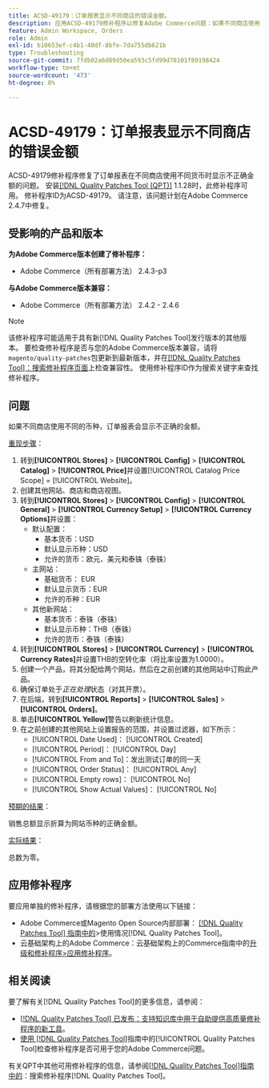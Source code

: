 ```yaml
---
title: ACSD-49179：订单报表显示不同商店的错误金额。
description: 应用ACSD-49179修补程序以修复Adobe Commerce问题：如果不同商店使用不同的货币，订单报表会显示不正确的金额。
feature: Admin Workspace, Orders
role: Admin
exl-id: b10653ef-c4b1-40df-8bfe-7da755db621b
type: Troubleshooting
source-git-commit: 7fdb02a6d89d50ea593c5fd99d78101f89198424
workflow-type: tm+mt
source-wordcount: '473'
ht-degree: 0%

---
```


# ACSD-49179：订单报表显示不同商店的错误金额

ACSD-49179修补程序修复了订单报表在不同商店使用不同货币时显示不正确金额的问题。 安装[[!DNL Quality Patches Tool (QPT)]](https://experienceleague.adobe.com/en/docs/commerce-operations/tools/quality-patches-tool/quality-patches-tool-to-self-serve-quality-patches) 1.1.28时，此修补程序可用。 修补程序ID为ACSD-49179。 请注意，该问题计划在Adobe Commerce 2.4.7中修复。

## 受影响的产品和版本

**为Adobe Commerce版本创建了修补程序：**

* Adobe Commerce（所有部署方法） 2.4.3-p3

**与Adobe Commerce版本兼容：**

* Adobe Commerce（所有部署方法） 2.4.2 - 2.4.6

>[!NOTE]
>
>该修补程序可能适用于具有新[!DNL Quality Patches Tool]发行版本的其他版本。 要检查修补程序是否与您的Adobe Commerce版本兼容，请将`magento/quality-patches`包更新到最新版本，并在[[!DNL Quality Patches Tool]：搜索修补程序页面](https://experienceleague.adobe.com/tools/commerce-quality-patches/index.html)上检查兼容性。 使用修补程序ID作为搜索关键字来查找修补程序。

## 问题

如果不同商店使用不同的币种，订单报表会显示不正确的金额。

<u>重现步骤</u>：

1. 转到&#x200B;**[!UICONTROL Stores]** > **[!UICONTROL Config]** > **[!UICONTROL Catalog]** > **[!UICONTROL Price]**&#x200B;并设置[!UICONTROL Catalog Price Scope] = [!UICONTROL Website]。
1. 创建其他网站、商店和商店视图。
1. 转到&#x200B;**[!UICONTROL Stores]** > **[!UICONTROL Config]** > **[!UICONTROL General]** > **[!UICONTROL Currency Setup]** > **[!UICONTROL Currency Options]**&#x200B;并设置：
   * 默认配置：
      * 基本货币：USD
      * 默认显示币种：USD
      * 允许的货币：欧元、美元和泰铢（泰铢）
   * 主网站：
      * 基础货币： EUR
      * 默认显示货币：EUR
      * 允许的币种：EUR
   * 其他新网站：
      * 基本货币：泰铢（泰铢）
      * 默认显示币种：THB（泰铢）
      * 允许的货币：泰铢（泰铢）
1. 转到&#x200B;**[!UICONTROL Stores]** > **[!UICONTROL Currency]** > **[!UICONTROL Currency Rates]**&#x200B;并设置THB的空转化率（将比率设置为1.0000）。
1. 创建一个产品，将其分配给两个网站，然后在之前创建的其他网站中订购此产品。
1. 确保订单处于&#x200B;*正在处理*&#x200B;状态（对其开票）。
1. 在后端，转到&#x200B;**[!UICONTROL Reports]** > **[!UICONTROL Sales]** > **[!UICONTROL Orders]**。
1. 单击&#x200B;**[!UICONTROL Yellow]**&#x200B;警告以刷新统计信息。
1. 在之前创建的其他网站上设置报告的范围，并设置过滤器，如下所示：
   * [!UICONTROL Date Used]： [!UICONTROL Created]
   * [!UICONTROL Period]： [!UICONTROL Day]
   * [!UICONTROL From and To]：发出测试订单的同一天
   * [!UICONTROL Order Status]： [!UICONTROL Any]
   * [!UICONTROL Empty rows]： [!UICONTROL No]
   * [!UICONTROL Show Actual Values]： [!UICONTROL No]

<u>预期的结果</u>：

销售总额显示折算为网站币种的正确金额。

<u>实际结果</u>：

总数为零。

## 应用修补程序

要应用单独的修补程序，请根据您的部署方法使用以下链接：

* Adobe Commerce或Magento Open Source内部部署： [[!DNL Quality Patches Tool] 指南中的](/help/tools/quality-patches-tool/usage.md)>使用情况[!DNL Quality Patches Tool]。
* 云基础架构上的Adobe Commerce：云基础架构上的Commerce指南中的[升级和修补程序>应用修补程序](https://experienceleague.adobe.com/docs/commerce-cloud-service/user-guide/develop/upgrade/apply-patches.html)。

## 相关阅读

要了解有关[!DNL Quality Patches Tool]的更多信息，请参阅：

* [[!DNL Quality Patches Tool] 已发布：支持知识库中用于自助提供高质量修补程序的新工具](https://experienceleague.adobe.com/en/docs/commerce-operations/tools/quality-patches-tool/quality-patches-tool-to-self-serve-quality-patches)。
* [使用 [!DNL Quality Patches Tool]](/help/tools/quality-patches-tool/patches-available-in-qpt/check-patch-for-magento-issue-with-magento-quality-patches.md)指南中的[!UICONTROL Quality Patches Tool]检查修补程序是否可用于您的Adobe Commerce问题。


有关QPT中其他可用修补程序的信息，请参阅[[!DNL Quality Patches Tool]指南中的](https://experienceleague.adobe.com/tools/commerce-quality-patches/index.html)：搜索修补程序[!DNL Quality Patches Tool]。
